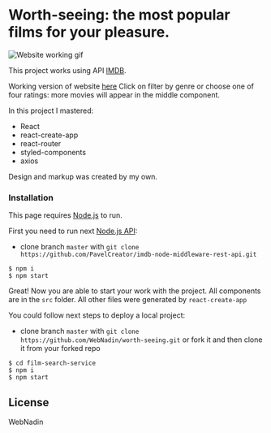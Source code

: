 # Worth-seeing: the most popular films for your pleasure.

![Website working gif](https://github.com/WebNadin/worth-seeing/raw/master/film-search-service/readme-image.gif)

This project works using API [IMDB](https://www.imdb.com/).

Working version of website [here](http://worth-seeing.inf.ua/)
 Click on filter by genre or choose one of four ratings: more movies will appear in the middle component.

 In this project I mastered:
 - React
 - react-create-app
 - react-router
 - styled-components
 - axios

 Design and markup was created by my own.


### Installation

This page requires [Node.js](https://nodejs.org/) to run.

First you need to run next [Node.js API](https://github.com/PavelCreator/imdb-node-middleware-rest-api.git):
- clone branch `master` with `git clone https://github.com/PavelCreator/imdb-node-middleware-rest-api.git`
 ```
$ npm i
$ npm start
```

Great! Now you are able to start your work with the project.
All components are in the `src` folder. All other files were generated by `react-create-app`

You could follow next steps to deploy a local project:
 - clone branch `master` with `git clone https://github.com/WebNadin/worth-seeing.git` or fork it and then clone it
 from your forked repo

 ```
$ cd film-search-service
$ npm i
$ npm start
```


License
----

WebNadin
